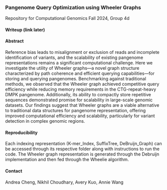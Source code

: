 
### Pangenome Query Optimization using Wheeler Graphs
Repository for Computational Genomics Fall 2024, Group 4d

#### Writeup (link later)
#### Abstract
Reference bias leads to misalignment or exclusion of reads and incomplete identification of variants, and the scalability of existing pangenome representations remains a significant computational challenge. Here we investigate the utility of Wheeler graphs—a novel graph structure characterized by path coherence and efficient querying capabilities—for storing and querying pangenomes. Benchmarking against traditional methods, we observed that the Wheeler graph achieved competitive query efficiency while reducing memory requirements in the CTG-repeat-heavy DMPK pangenome. Additionally, its ability to compactly store repetitive sequences demonstrated promise for scalability in large-scale genomic datasets. Our findings suggest that Wheeler graphs are a viable alternative to traditional data structures for pangenome representation, offering improved computational efficiency and scalability, particularly for variant detection in complex genomic regions.

#### Reproducibility
Each indexing representation (K-mer_Index, SuffixTree, DeBruijn_Graph) can be accessed through its respective folder along with instructions to run the code. The Wheeler graph representation is generated through the Debruijn implementation and then fed through the Wheelie algorithm.

#### Contact
Andrea Cheng, Nikhil Choudhary, Avery Kuo, Annie Wang
